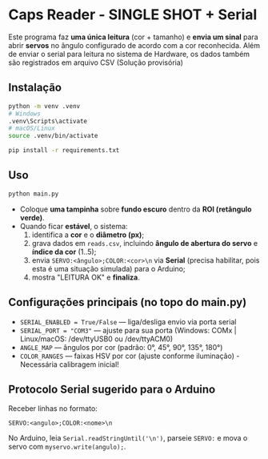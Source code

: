 # Caps Reader - SINGLE SHOT + Serial

Este programa faz **uma única leitura** (cor + tamanho) e **envia um sinal** para abrir **servos** no ângulo configurado de acordo com a cor reconhecida. Além de enviar o serial para leitura no sistema de Hardware, os dados também são registrados em arquivo CSV (Solução provisória)

## Instalação
```bash
python -m venv .venv
# Windows
.venv\Scripts\activate
# macOS/Linux
source .venv/bin/activate

pip install -r requirements.txt
```

## Uso
```bash
python main.py
```
- Coloque **uma tampinha** sobre **fundo escuro** dentro da **ROI (retângulo verde)**.
- Quando ficar **estável**, o sistema:
  1) identifica a **cor** e o **diâmetro (px)**;
  2) grava dados em `reads.csv`, incluindo **ângulo de abertura do servo** e **índice da cor** (1..5);
  3) envia `SERVO:<ângulo>;COLOR:<cor>\n` via **Serial** (precisa habilitar, pois esta é uma situação simulada) para o Arduino;
  4) mostra "LEITURA OK" e **finaliza**.

## Configurações principais (no topo do main.py)
- `SERIAL_ENABLED = True/False` — liga/desliga envio via porta serial
- `SERIAL_PORT = "COM3"` — ajuste para sua porta (Windows: COMx | Linux/macOS: /dev/ttyUSB0 ou /dev/ttyACM0)
- `ANGLE_MAP` — ângulos por cor (padrão: 0°, 45°, 90°, 135°, 180°)
- `COLOR_RANGES` — faixas HSV por cor (ajuste conforme iluminação) - Necessária calibragem inicial!

## Protocolo Serial sugerido para o Arduino
Receber linhas no formato:
```
SERVO:<angulo>;COLOR:<nome>\n
```
No Arduino, leia `Serial.readStringUntil('\n')`, parseie `SERVO:` e mova o servo com `myservo.write(angulo);`.

